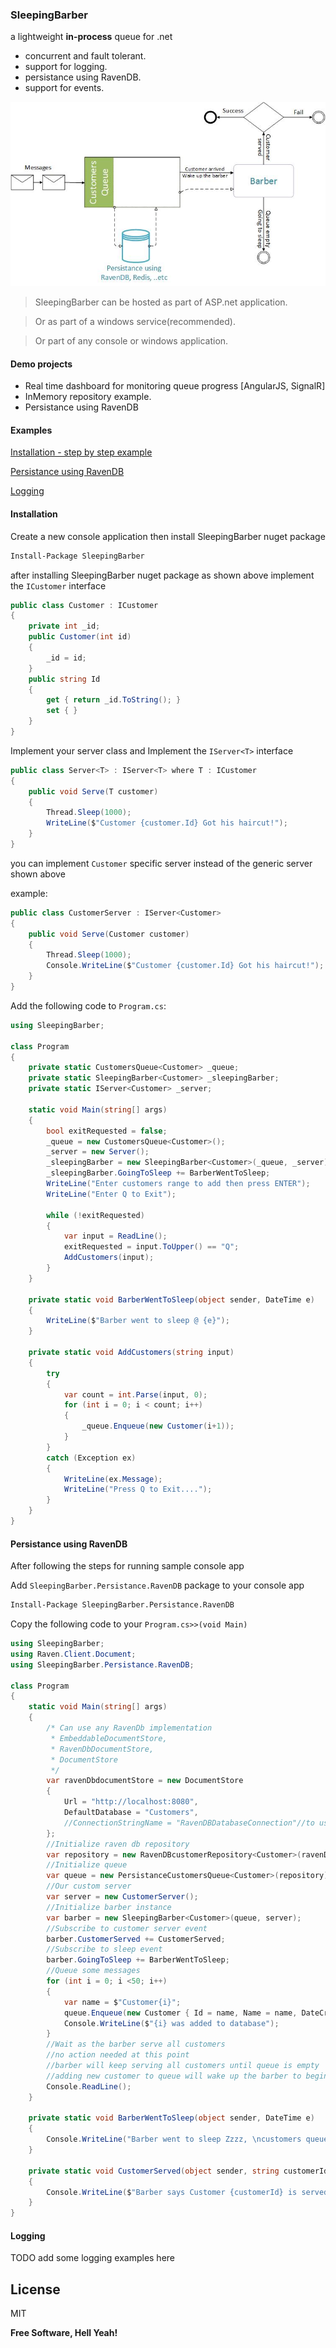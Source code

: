 ### SleepingBarber
a lightweight **in-process** queue for .net
  - concurrent and fault tolerant.
  - support for logging.
  - persistance using RavenDB.
  - support for events.

![Alt text](https://github.com/sameralrawi/sleepingbarber/raw/364ba9a945b703bc7e667f10b6bfdf007f49a648/diagram.jpg)

> SleepingBarber can be hosted as part of ASP.net application.

> Or as part of a windows service(recommended).

> Or part of any console or windows application.


#### Demo projects
* Real time dashboard for monitoring queue progress [AngularJS, SignalR]
* InMemory repository example.
* Persistance using RavenDB

#### Examples
[Installation - step by step example](#install)

[Persistance using RavenDB](#persistance)

[Logging](#logging)


#### Installation<a name="install"></a>
Create a new console application then install SleepingBarber nuget package
```sh
Install-Package SleepingBarber
```
after installing SleepingBarber nuget package as shown above
implement the `ICustomer` interface
```csharp
public class Customer : ICustomer
{
    private int _id;
    public Customer(int id)
    {
        _id = id;
    }
    public string Id
    {
        get { return _id.ToString(); }
        set { }
    }
}
```
Implement your server class and Implement the `IServer<T>` interface
```csharp
public class Server<T> : IServer<T> where T : ICustomer
{
    public void Serve(T customer)
    {
        Thread.Sleep(1000);
        WriteLine($"Customer {customer.Id} Got his haircut!");
    }
}
```
you can implement `Customer` specific server instead of the generic server shown above

example:
```csharp
public class CustomerServer : IServer<Customer>
{
    public void Serve(Customer customer)
    {
        Thread.Sleep(1000);
        Console.WriteLine($"Customer {customer.Id} Got his haircut!");
    }
}
```

Add the following code to `Program.cs`:
```csharp
using SleepingBarber;

class Program
{
    private static CustomersQueue<Customer> _queue;
    private static SleepingBarber<Customer> _sleepingBarber;
    private static IServer<Customer> _server;

    static void Main(string[] args)
    {
        bool exitRequested = false;
        _queue = new CustomersQueue<Customer>();
        _server = new Server();
        _sleepingBarber = new SleepingBarber<Customer>(_queue, _server);
        _sleepingBarber.GoingToSleep += BarberWentToSleep;
        WriteLine("Enter customers range to add then press ENTER");
        WriteLine("Enter Q to Exit");
        
        while (!exitRequested)
        {
            var input = ReadLine();
            exitRequested = input.ToUpper() == "Q";
            AddCustomers(input);
        }
    }

    private static void BarberWentToSleep(object sender, DateTime e)
    {
        WriteLine($"Barber went to sleep @ {e}");
    }

    private static void AddCustomers(string input)
    {
        try
        {
            var count = int.Parse(input, 0);
            for (int i = 0; i < count; i++)
            {
                _queue.Enqueue(new Customer(i+1));
            }
        }
        catch (Exception ex)
        {
            WriteLine(ex.Message);
            WriteLine("Press Q to Exit....");
        }
    }
}
```

#### Persistance using RavenDB <a name="persistance"></a>
After following the steps for running sample console app

Add `SleepingBarber.Persistance.RavenDB` package to your console app
```sh
Install-Package SleepingBarber.Persistance.RavenDB
```
Copy the following code to your `Program.cs>>(void Main)`

```csharp
using SleepingBarber;
using Raven.Client.Document;
using SleepingBarber.Persistance.RavenDB;

class Program
{
    static void Main(string[] args)
    {
        /* Can use any RavenDb implementation
         * EmbeddableDocumentStore, 
         * RavenDbDocumentStore,
         * DocumentStore
         */
        var ravenDbdocumentStore = new DocumentStore
        {
            Url = "http://localhost:8080",
            DefaultDatabase = "Customers",
            //ConnectionStringName = "RavenDBDatabaseConnection"//to use a connection string from the App.config
        };
        //Initialize raven db repository
        var repository = new RavenDBcustomerRepository<Customer>(ravenDbdocumentStore);
        //Initialize queue
        var queue = new PersistanceCustomersQueue<Customer>(repository);
        //Our custom server
        var server = new CustomerServer();
        //Initialize barber instance
        var barber = new SleepingBarber<Customer>(queue, server);
        //Subscribe to customer server event
        barber.CustomerServed += CustomerServed;
        //Subscribe to sleep event
        barber.GoingToSleep += BarberWentToSleep;
        //Queue some messages
        for (int i = 0; i <50; i++)
        {
            var name = $"Customer{i}";
            queue.Enqueue(new Customer { Id = name, Name = name, DateCreate = DateTime.Now });
            Console.WriteLine($"{i} was added to database");
        }
        //Wait as the barber serve all customers
        //no action needed at this point
        //barber will keep serving all customers until queue is empty
        //adding new customer to queue will wake up the barber to begin serving again
        Console.ReadLine();
    }

    private static void BarberWentToSleep(object sender, DateTime e)
    {
        Console.WriteLine("Barber went to sleep Zzzz, \ncustomers queue is empty.");
    }

    private static void CustomerServed(object sender, string customerId)
    {
        Console.WriteLine($"Barber says Customer {customerId} is served.");
    }
}
```

#### Logging <a name="logging"></a>

TODO add some logging examples here

License
----

MIT

**Free Software, Hell Yeah!**

